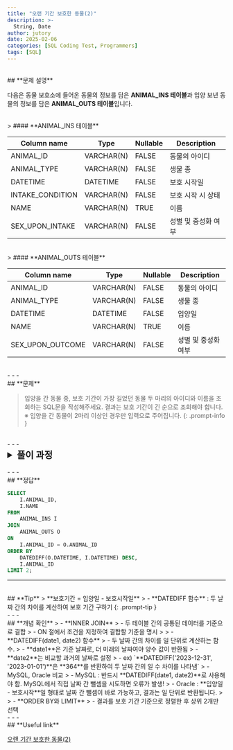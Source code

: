 ```yaml
---
title: "오랜 기간 보호한 동물(2)"
description: >-
  String, Date
author: jutory
date: 2025-02-06
categories: [SQL Coding Test, Programmers]
tags: [SQL]
---
```

<br>
## **문제 설명**

다음은 동물 보호소에 들어온 동물의 정보를 담은 **ANIMAL_INS 테이블**과 입양 보낸 동물의 정보를 담은 **ANIMAL_OUTS 테이블**입니다.

<br>
> #### **ANIMAL_INS 테이블**

| Column name       | Type        | Nullable | Description                |
|-------------------|-------------|----------|----------------------------|
| ANIMAL_ID         | VARCHAR(N)  | FALSE    | 동물의 아이디              |
| ANIMAL_TYPE       | VARCHAR(N)  | FALSE    | 생물 종                    |
| DATETIME          | DATETIME    | FALSE    | 보호 시작일                |
| INTAKE_CONDITION  | VARCHAR(N)  | FALSE    | 보호 시작 시 상태          |
| NAME              | VARCHAR(N)  | TRUE     | 이름                       |
| SEX_UPON_INTAKE   | VARCHAR(N)  | FALSE    | 성별 및 중성화 여부        |

<br>
> #### **ANIMAL_OUTS 테이블**

| Column name       | Type        | Nullable | Description                |
|-------------------|-------------|----------|----------------------------|
| ANIMAL_ID         | VARCHAR(N)  | FALSE    | 동물의 아이디              |
| ANIMAL_TYPE       | VARCHAR(N)  | FALSE    | 생물 종                    |
| DATETIME          | DATETIME    | FALSE    | 입양일                     |
| NAME              | VARCHAR(N)  | TRUE     | 이름                       |
| SEX_UPON_OUTCOME  | VARCHAR(N)  | FALSE    | 성별 및 중성화 여부        |

<br>
- - -
<br>
## **문제**

> 입양을 간 동물 중, 보호 기간이 가장 길었던 동물 두 마리의 아이디와 이름을 조회하는 SQL문을 작성해주세요. 결과는 보호 기간이 긴 순으로 조회해야 합니다. ※ 입양을 간 동물이 2마리 이상인 경우만 입력으로 주어집니다.
{: .prompt-info }

<br>
- - -
<br>
<details>
  <summary style="font-size: 1.5em; font-weight: bold;">풀이 과정</summary>
<div markdown="1">

1. **JOIN으로 보호소 정보와 입양 정보 연결**  
   - `ANIMAL_ID` 기준으로 INNER JOIN하여 보호 시작일과 입양일을 함께 사용할 수 있도록 연결

2. **보호 기간 계산**  
   - 보호 기간은 입양일(`DATETIME`)에서 보호 시작일`(DATETIME`)을 빼서 계산. 보호 기간은 날짜 간의 차이로 계산되므로 **DATEDIFF** 함수를 사용!!!

3. **결과 정렬**  
   - 정렬 기준에 따라 **ORDER BY**로 결과 정렬
       - 보호 기간을 기준으로 내림차순 정렬한 후 LIMIT으로 상위 2개의 데이터를 가져오자

4. **최종 결과 출력**   
   - SELECT 절에서 `ANIMAL_ID`, `NAME`만 출력하자

* **_교훈_**  
   - Oracle 보다 확실히 직관적이다. DATEDIFF.. MySQL에서는 (입양일 - 보호시작일 같은 직접적인 날짜 간 뺄셈은 불가능하다. 그러므로 DATEDIFF를 써줘야 함....... 별표 이백오십개

</div>
</details>

<br>
- - -
<br>
## **정답**

```sql
SELECT 
    I.ANIMAL_ID, 
    I.NAME
FROM 
    ANIMAL_INS I
JOIN 
    ANIMAL_OUTS O 
ON 
    I.ANIMAL_ID = O.ANIMAL_ID
ORDER BY 
    DATEDIFF(O.DATETIME, I.DATETIME) DESC, 
    I.ANIMAL_ID
LIMIT 2;
```

- - -
<br>
## **Tip**
> **보호기간 = 입양일 - 보호시작일**
>    - **DATEDIFF 함수** : 두 날짜 간의 차이를 계산하여 보호 기간 구하기
{: .prompt-tip }

<br>
- - -
<br>
## **개념 확인**
> - **INNER JOIN**
>    - 두 테이블 간의 공통된 데이터를 기준으로 결합
>    - ON 절에서 조건을 지정하여 결합할 기준을 명시
>
> - **DATEDIFF(date1, date2) 함수**
>    - 두 날짜 간의 차이를 일 단위로 계산하는 함수.
>        - **date1**은 기준 날짜로, 더 미래의 날짜여야 양수 값이 반환됨
>        - **date2**는 비교할 과거의 날짜로 설정
>        - ex) `**DATEDIFF('2023-12-31', '2023-01-01')**은 **364**를 반환하여 두 날짜 간의 일 수 차이를 나타냄`
>    - MySQL, Oracle 비교
>        - MySQL : 반드시 **DATEDIFF(date1, date2)**로 사용해야 함. MySQL에서 직접 날짜 간 뺄셈을 시도하면 오류가 발생!
>        - Oracle : **입양일 - 보호시작**일 형태로 날짜 간 뺄셈이 바로 가능하고, 결과는 일 단위로 반환됩니다.
>
> - **ORDER BY와 LIMIT**
>   - 결과를 보호 기간 기준으로 정렬한 후 상위 2개만 선택

<br>
- - -
<br>
## **Useful link**

[오랜 기간 보호한 동물(2)](https://school.programmers.co.kr/learn/courses/30/lessons/59411)